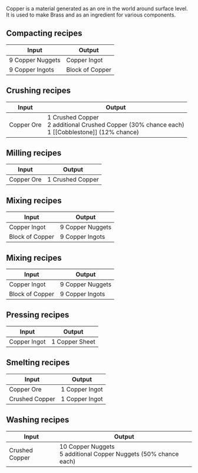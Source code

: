 Copper is a material generated as an ore in the world around surface level. It is used to make Brass and as an ingredient for various components.

## Compacting recipes
| Input  | Output |
| ------------- | ------------- |
| 9 Copper Nuggets | Copper Ingot |
| 9 Copper Ingots | Block of Copper |

## Crushing recipes
| Input  | Output |
| ------------- | ------------- |
| Copper Ore | 1 Crushed Copper <br> 2 additional Crushed Copper (30% chance each) <br> 1 [[Cobblestone]] (12% chance) |

## Milling recipes
| Input  | Output |
| ------------- | ------------- |
| Copper Ore | 1 Crushed Copper |

## Mixing recipes
| Input  | Output |
| ------------- | ------------- |
| Copper Ingot | 9 Copper Nuggets |
| Block of Copper | 9 Copper Ingots |

## Mixing recipes
| Input  | Output |
| ------------- | ------------- |
| Copper Ingot | 9 Copper Nuggets |
| Block of Copper | 9 Copper Ingots |

## Pressing recipes
| Input  | Output |
| ------------- | ------------- |
| Copper Ingot | 1 Copper Sheet |

## Smelting recipes
| Input  | Output |
| ------------- | ------------- |
| Copper Ore | 1 Copper Ingot |
| Crushed Copper | 1 Copper Ingot |

## Washing recipes
| Input  | Output |
| ------------- | ------------- |
| Crushed Copper | 10 Copper Nuggets <br> 5 additional Copper Nuggets (50% chance each) |